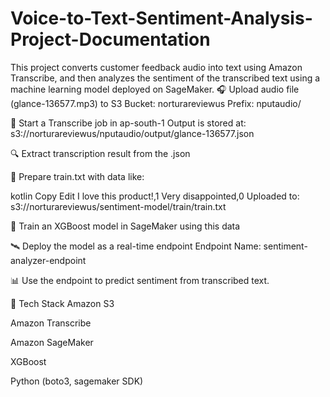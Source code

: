 # Voice-to-Text-Sentiment-Analysis-Project-Documentation
This project converts customer feedback audio into text using Amazon Transcribe, and then analyzes the sentiment of the transcribed text using a machine learning model deployed on SageMaker.
🎧 Upload audio file (glance-136577.mp3) to S3
Bucket: norturareviewus
Prefix: nputaudio/

📝 Start a Transcribe job in ap-south-1
Output is stored at:
s3://norturareviewus/nputaudio/output/glance-136577.json

🔍 Extract transcription result from the .json

🧠 Prepare train.txt with data like:

kotlin
Copy
Edit
I love this product!,1
Very disappointed,0
Uploaded to: s3://norturareviewus/sentiment-model/train/train.txt

🚀 Train an XGBoost model in SageMaker using this data

🛰️ Deploy the model as a real-time endpoint
Endpoint Name: sentiment-analyzer-endpoint

📊 Use the endpoint to predict sentiment from transcribed text.

🧰 Tech Stack
Amazon S3

Amazon Transcribe

Amazon SageMaker

XGBoost

Python (boto3, sagemaker SDK)

